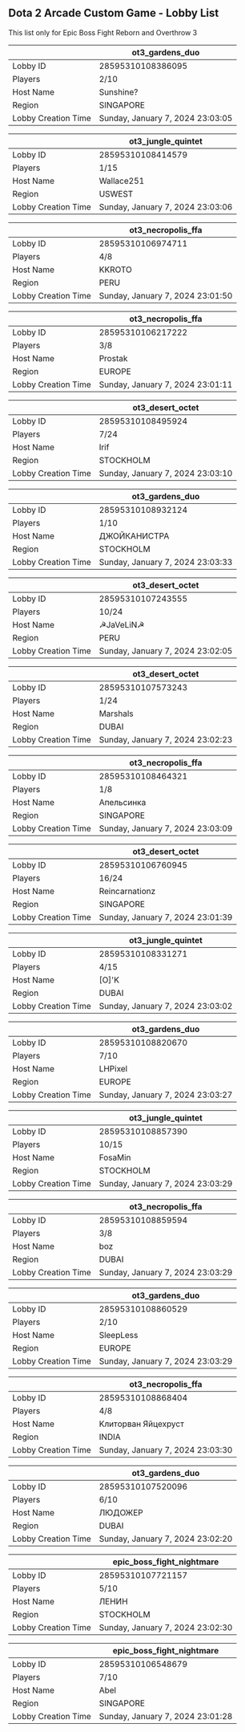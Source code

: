 ## Dota 2 Arcade Custom Game - Lobby List

This list only for Epic Boss Fight Reborn and Overthrow 3

|  | ot3_gardens_duo |
| ------ | ------ |
| Lobby ID | 28595310108386095 |
| Players | 2/10 |
| Host Name | Sunshine? |
| Region | SINGAPORE |
| Lobby Creation Time | Sunday, January 7, 2024 23:03:05 |


|  | ot3_jungle_quintet |
| ------ | ------ |
| Lobby ID | 28595310108414579 |
| Players | 1/15 |
| Host Name | Wallace251 |
| Region | USWEST |
| Lobby Creation Time | Sunday, January 7, 2024 23:03:06 |


|  | ot3_necropolis_ffa |
| ------ | ------ |
| Lobby ID | 28595310106974711 |
| Players | 4/8 |
| Host Name | KKROTO |
| Region | PERU |
| Lobby Creation Time | Sunday, January 7, 2024 23:01:50 |


|  | ot3_necropolis_ffa |
| ------ | ------ |
| Lobby ID | 28595310106217222 |
| Players | 3/8 |
| Host Name | Prostak |
| Region | EUROPE |
| Lobby Creation Time | Sunday, January 7, 2024 23:01:11 |


|  | ot3_desert_octet |
| ------ | ------ |
| Lobby ID | 28595310108495924 |
| Players | 7/24 |
| Host Name | Irif |
| Region | STOCKHOLM |
| Lobby Creation Time | Sunday, January 7, 2024 23:03:10 |


|  | ot3_gardens_duo |
| ------ | ------ |
| Lobby ID | 28595310108932124 |
| Players | 1/10 |
| Host Name | ДЖОЙКАНИСТРА |
| Region | STOCKHOLM |
| Lobby Creation Time | Sunday, January 7, 2024 23:03:33 |


|  | ot3_desert_octet |
| ------ | ------ |
| Lobby ID | 28595310107243555 |
| Players | 10/24 |
| Host Name | ☭JaVeLiN☭ |
| Region | PERU |
| Lobby Creation Time | Sunday, January 7, 2024 23:02:05 |


|  | ot3_desert_octet |
| ------ | ------ |
| Lobby ID | 28595310107573243 |
| Players | 1/24 |
| Host Name | Marshals |
| Region | DUBAI |
| Lobby Creation Time | Sunday, January 7, 2024 23:02:23 |


|  | ot3_necropolis_ffa |
| ------ | ------ |
| Lobby ID | 28595310108464321 |
| Players | 1/8 |
| Host Name | Апельсинка |
| Region | SINGAPORE |
| Lobby Creation Time | Sunday, January 7, 2024 23:03:09 |


|  | ot3_desert_octet |
| ------ | ------ |
| Lobby ID | 28595310106760945 |
| Players | 16/24 |
| Host Name | Reincarnationz |
| Region | SINGAPORE |
| Lobby Creation Time | Sunday, January 7, 2024 23:01:39 |


|  | ot3_jungle_quintet |
| ------ | ------ |
| Lobby ID | 28595310108331271 |
| Players | 4/15 |
| Host Name | [O]'K|t|uN |
| Region | DUBAI |
| Lobby Creation Time | Sunday, January 7, 2024 23:03:02 |


|  | ot3_gardens_duo |
| ------ | ------ |
| Lobby ID | 28595310108820670 |
| Players | 7/10 |
| Host Name | LHPixel |
| Region | EUROPE |
| Lobby Creation Time | Sunday, January 7, 2024 23:03:27 |


|  | ot3_jungle_quintet |
| ------ | ------ |
| Lobby ID | 28595310108857390 |
| Players | 10/15 |
| Host Name | FosaMin |
| Region | STOCKHOLM |
| Lobby Creation Time | Sunday, January 7, 2024 23:03:29 |


|  | ot3_necropolis_ffa |
| ------ | ------ |
| Lobby ID | 28595310108859594 |
| Players | 3/8 |
| Host Name | boz |
| Region | DUBAI |
| Lobby Creation Time | Sunday, January 7, 2024 23:03:29 |


|  | ot3_gardens_duo |
| ------ | ------ |
| Lobby ID | 28595310108860529 |
| Players | 2/10 |
| Host Name | SleepLess |
| Region | EUROPE |
| Lobby Creation Time | Sunday, January 7, 2024 23:03:29 |


|  | ot3_necropolis_ffa |
| ------ | ------ |
| Lobby ID | 28595310108868404 |
| Players | 4/8 |
| Host Name | Kлитoрвaн Яйцexpycт |
| Region | INDIA |
| Lobby Creation Time | Sunday, January 7, 2024 23:03:30 |


|  | ot3_gardens_duo |
| ------ | ------ |
| Lobby ID | 28595310107520096 |
| Players | 6/10 |
| Host Name | ЛЮДОЖЕР |
| Region | DUBAI |
| Lobby Creation Time | Sunday, January 7, 2024 23:02:20 |


|  | epic_boss_fight_nightmare |
| ------ | ------ |
| Lobby ID | 28595310107721157 |
| Players | 5/10 |
| Host Name | ЛЕНИН |
| Region | STOCKHOLM |
| Lobby Creation Time | Sunday, January 7, 2024 23:02:30 |


|  | epic_boss_fight_nightmare |
| ------ | ------ |
| Lobby ID | 28595310106548679 |
| Players | 7/10 |
| Host Name | Abel |
| Region | SINGAPORE |
| Lobby Creation Time | Sunday, January 7, 2024 23:01:28 |


